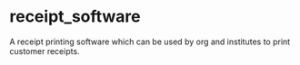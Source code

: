# receipt_software
A receipt printing software which can be used by org and institutes to print customer receipts.

